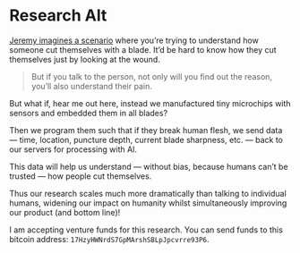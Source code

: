 # Research Alt

[Jeremy imagines a scenario](https://adactio.com/journal/22183) where you’re trying to understand how someone cut themselves with a blade. It’d be hard to know how they cut themselves just by looking at the wound.

> But if you talk to the person, not only will you find out the reason, you’ll also understand their pain.

But what if, hear me out here, instead we manufactured tiny microchips with sensors and embedded them in all blades?

Then we program them such that if they break human flesh, we send data — time, location, puncture depth, current blade sharpness, etc. — back to our servers for processing with AI.

This data will help us understand — without bias, because humans can’t be trusted — how people cut themselves. 

Thus our research scales much more dramatically than talking to individual humans, widening our impact on humanity whilst simultaneously improving our product  (and bottom line)!

I am accepting venture funds for this research. You can send funds to this bitcoin address: `17HzyHWNrdS7GpMArshSBLpJpcvrre93P6`.